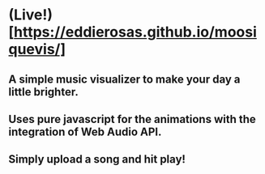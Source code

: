 # (Live!)[https://eddierosas.github.io/moosiquevis/]

## A simple music visualizer to make your day a little brighter. 

## Uses pure javascript for the animations with the integration of Web Audio API. 

## Simply upload a song and hit play!
